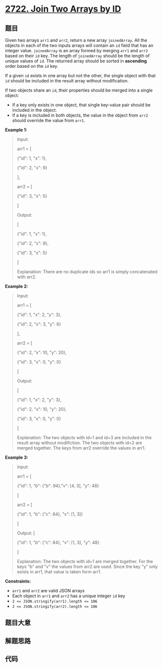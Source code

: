 # [2722. Join Two Arrays by ID](https://leetcode.com/problems/join-two-arrays-by-id/)

## 题目

Given two arrays `arr1` and `arr2`, return a new array `joinedArray`. All the
objects in each of the two inputs arrays will contain an `id` field that has
an integer value. `joinedArray` is an array formed by merging `arr1` and
`arr2` based on their `id` key. The length of `joinedArray` should be the
length of unique values of `id`. The returned array should be sorted in
**ascending**  order based on the `id` key.

If a given `id` exists in one array but not the other, the single object with
that `id` should be included in the result array without modification.

If two objects share an `id`, their properties should be merged into a single
object:

  * If a key only exists in one object, that single key-value pair should be included in the object.
  * If a key is included in both objects, the value in the object from `arr2` should override the value from `arr1`.



**Example 1:**

> Input: 
> 
> arr1 = [
> 
> > 
> {"id": 1, "x": 1},
> 
> > 
> {"id": 2, "x": 9}
> 
> ], 
> 
> arr2 = [
> 
> > 
> {"id": 3, "x": 5}
> 
> ]
> 
> Output: 
> 
> [
> 
> > 
> {"id": 1, "x": 1},
> 
> > 
> {"id": 2, "x": 9},
> 
> > 
> {"id": 3, "x": 5}
> 
> ]
> 
> Explanation: There are no duplicate ids so arr1 is simply concatenated with arr2.

**Example 2:**

> Input: 
> 
> arr1 = [
> 
> > 
> {"id": 1, "x": 2, "y": 3},
> 
> > 
> {"id": 2, "x": 3, "y": 6}
> 
> ], 
> 
> arr2 = [
> 
> > 
> {"id": 2, "x": 10, "y": 20},
> 
> > 
> {"id": 3, "x": 0, "y": 0}
> 
> ]
> 
> Output: 
> 
> [
> 
> > 
> {"id": 1, "x": 2, "y": 3},
> 
> > 
> {"id": 2, "x": 10, "y": 20},
> 
> > 
> {"id": 3, "x": 0, "y": 0}
> 
> ]
> 
> Explanation: The two objects with id=1 and id=3 are included in the result array without modifiction. The two objects with id=2 are merged together. The keys from arr2 override the values in arr1.

**Example 3:**

> Input: 
> 
> arr1 = [
> 
> > 
> {"id": 1, "b": {"b": 94},"v": [4, 3], "y": 48}
> 
> ]
> 
> arr2 = [
> 
> > 
> {"id": 1, "b": {"c": 84}, "v": [1, 3]}
> 
> ]
> 
> Output: [
> 
> > 
> {"id": 1, "b": {"c": 84}, "v": [1, 3], "y": 48}
> 
> ]
> 
> Explanation: The two objects with id=1 are merged together. For the keys "b" and "v" the values from arr2 are used. Since the key "y" only exists in arr1, that value is taken form arr1.



**Constraints:**

  * `arr1` and `arr2` are valid JSON arrays
  * Each object in `arr1` and `arr2` has a unique integer `id` key
  * `2 <= JSON.stringify(arr1).length <= 106`
  * `2 <= JSON.stringify(arr2).length <= 106`


## 题目大意

## 解题思路

## 代码

```javascript

```


